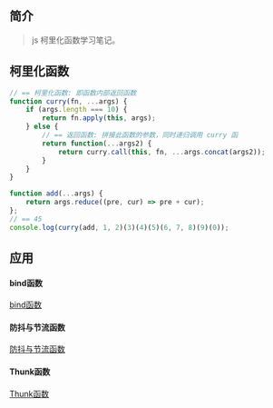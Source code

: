 ## 简介

> js 柯里化函数学习笔记。

## 柯里化函数

```js
// == 柯里化函数: 即函数内部返回函数
function curry(fn, ...args) {
    if (args.length === 10) {
        return fn.apply(this, args);
    } else {
        // == 返回函数: 拼接此函数的参数，同时递归调用 curry 函
        return function(...args2) {
            return curry.call(this, fn, ...args.concat(args2));
        }
    }
}

function add(...args) {
    return args.reduce((pre, cur) => pre + cur);
};
// == 45
console.log(curry(add, 1, 2)(3)(4)(5)(6, 7, 8)(9)(0));
```

## 应用

#### bind函数

[bind函数](../bind/README.md)

#### 防抖与节流函数

[防抖与节流函数](../bind/README.md)

#### Thunk函数

[Thunk函数](../generator/README.md)
